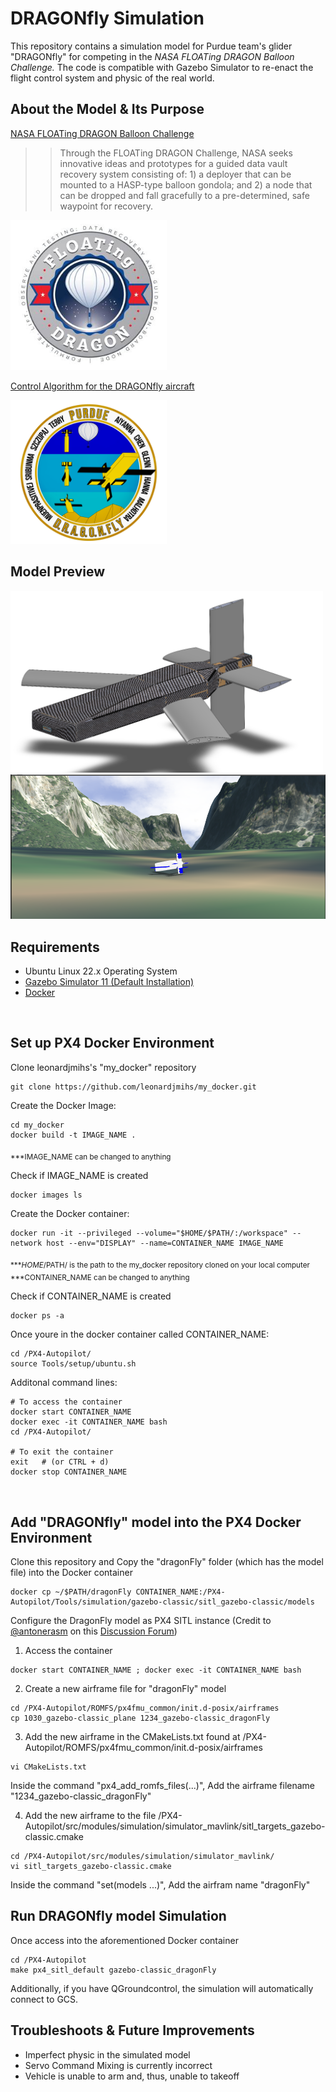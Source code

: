 # DRAGONfly Simulation
This repository contains a simulation model for Purdue team's glider "DRAGONfly" for competing in the *NASA FLOATing DRAGON Balloon Challenge.*
The code is compatible with Gazebo Simulator to re-enact the flight control system and physic of the real world.
<br />

## About the Model & Its Purpose
[NASA FLOATing DRAGON Balloon Challenge](https://floatingdragon.nianet.org/)
>> Through the FLOATing DRAGON Challenge, NASA seeks innovative ideas and prototypes for a guided data vault recovery system consisting of: 1) a deployer that can be mounted to a HASP-type balloon gondola; and 2) a node that can be dropped and fall gracefully to a pre-determined, safe waypoint for recovery.
<img src="https://github.com/kmuenpra/Dragonfly-Simulation/blob/main/images/floating_dragon_lg.jpg" width = 250>
<br />

[Control Algorithm for the DRAGONfly aircraft](https://github.com/kmuenpra/Dragonfly) 
<br />

<img src="https://github.com/kmuenpra/Dragonfly-Simulation/blob/main/images/PurdueDRAGONflyLogoFINAL.png" width = 250>
<br/>

## Model Preview
<img src="https://github.com/kmuenpra/Dragonfly-Simulation/blob/main/images/DRAGONfly.PNG" width=500>
<img src="https://github.com/kmuenpra/Dragonfly-Simulation/blob/main/images/Dragonfly_model.png">

## Requirements
- Ubuntu Linux 22.x Operating System
- [Gazebo Simulator 11 (Default Installation)](https://classic.gazebosim.org/tutorials?tut=install_ubuntu)
- [Docker](https://docs.docker.com/engine/install/ubuntu/)
<br />

## Set up PX4 Docker Environment
Clone leonardjmihs's "my_docker" repository
```
git clone https://github.com/leonardjmihs/my_docker.git
```

Create the Docker Image:
```
cd my_docker
docker build -t IMAGE_NAME .
```
<sub>***IMAGE_NAME can be changed to anything</sub>

Check if IMAGE_NAME is created
```
docker images ls
```

Create the Docker container:
```
docker run -it --privileged --volume="$HOME/$PATH/:/workspace" --network host --env="DISPLAY" --name=CONTAINER_NAME IMAGE_NAME
```
<sub>***$HOME/$PATH/ is the path to the my_docker repository cloned on your local computer</sub> <br />
<sub>***CONTAINER_NAME can be changed to anything</sub>

Check if CONTAINER_NAME is created
```
docker ps -a
```

Once youre in the docker container called CONTAINER_NAME:
```
cd /PX4-Autopilot/
source Tools/setup/ubuntu.sh
```

Additonal command lines:
```
# To access the container
docker start CONTAINER_NAME
docker exec -it CONTAINER_NAME bash
cd /PX4-Autopilot/

# To exit the container
exit   # (or CTRL + d)
docker stop CONTAINER_NAME
```
<br />

## Add "DRAGONfly" model into the PX4 Docker Environment
Clone this repository and Copy the "dragonFly" folder (which has the model file) into the Docker container
```
docker cp ~/$PATH/dragonFly CONTAINER_NAME:/PX4-Autopilot/Tools/simulation/gazebo-classic/sitl_gazebo-classic/models
```

Configure the DragonFly model as PX4 SITL instance (Credit to [@antonerasm](https://discuss.px4.io/u/antonerasm) on this [Discussion Forum](https://discuss.px4.io/t/create-custom-model-for-sitl/6700/3))
1. Access the container
```
docker start CONTAINER_NAME ; docker exec -it CONTAINER_NAME bash
```

2. Create a new airframe file for "dragonFly" model
```
cd /PX4-Autopilot/ROMFS/px4fmu_common/init.d-posix/airframes
cp 1030_gazebo-classic_plane 1234_gazebo-classic_dragonFly
```

3. Add the new airframe in the CMakeLists.txt found at /PX4-Autopilot/ROMFS/px4fmu_common/init.d-posix/airframes
```
vi CMakeLists.txt
```
Inside the command "px4_add_romfs_files(...)", Add the airframe filename "1234_gazebo-classic_dragonFly"

4. Add the new airframe to the file /PX4-Autopilot/src/modules/simulation/simulator_mavlink/sitl_targets_gazebo-classic.cmake
```
cd /PX4-Autopilot/src/modules/simulation/simulator_mavlink/
vi sitl_targets_gazebo-classic.cmake
```
Inside the command "set(models ...)", Add the airfram name "dragonFly"
<br />


## Run DRAGONfly model Simulation
Once access into the aforementioned Docker container
```
cd /PX4-Autopilot
make px4_sitl_default gazebo-classic_dragonFly
```
Additionally, if you have QGroundcontrol, the simulation will automatically connect to GCS.
<br/>


## Troubleshoots & Future Improvements
- Imperfect physic in the simulated model
- Servo Command Mixing is currently incorrect
- Vehicle is unable to arm and, thus, unable to takeoff


